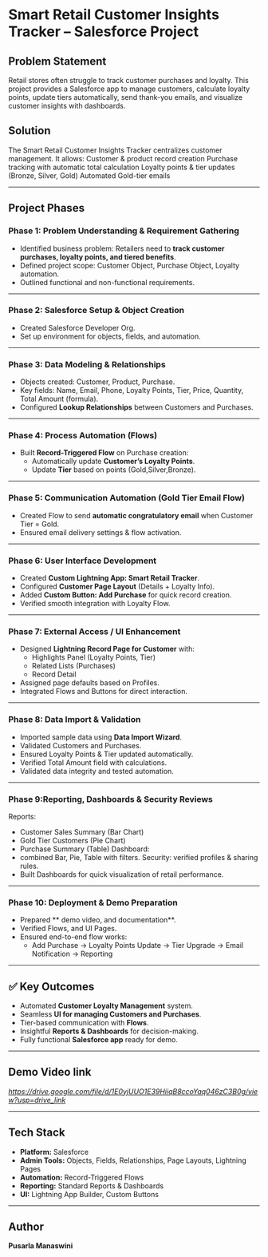 # Smart Retail Customer Insights Tracker – Salesforce Project

## Problem Statement
Retail stores often struggle to track customer purchases and loyalty.
This project provides a Salesforce app to manage customers, calculate loyalty points, update tiers automatically, send thank-you emails, and visualize customer insights with dashboards.

## Solution
The Smart Retail Customer Insights Tracker centralizes customer management.
It allows:
Customer & product record creation
Purchase tracking with automatic total calculation
Loyalty points & tier updates (Bronze, Silver, Gold)
Automated Gold-tier emails

---

##  Project Phases

### **Phase 1: Problem Understanding & Requirement Gathering**
- Identified business problem: Retailers need to **track customer purchases, loyalty points, and tiered benefits**.  
- Defined project scope: Customer Object, Purchase Object, Loyalty automation.  
- Outlined functional and non-functional requirements.  

---

### **Phase 2: Salesforce Setup & Object Creation**
- Created Salesforce Developer Org.
- Set up environment for objects, fields, and automation.  

---

### **Phase 3: Data Modeling & Relationships**
- Objects created: Customer, Product, Purchase.
- Key fields: Name, Email, Phone, Loyalty Points, Tier, Price, Quantity, Total Amount (formula).
- Configured **Lookup Relationships** between Customers and Purchases.
  
---

### **Phase 4: Process Automation (Flows)**
- Built **Record-Triggered Flow** on Purchase creation:  
  - Automatically update **Customer’s Loyalty Points**.  
  - Update **Tier** based on points (Gold,Silver,Bronze).  
  

---

### **Phase 5: Communication Automation (Gold Tier Email Flow)**  
- Created Flow to send **automatic congratulatory email** when Customer Tier = Gold.  
- Ensured email delivery settings & flow activation.  

---

### **Phase 6: User Interface Development**
- Created **Custom Lightning App: Smart Retail Tracker**.  
- Configured **Customer Page Layout** (Details + Loyalty Info).  
- Added **Custom Button: Add Purchase** for quick record creation.  
- Verified smooth integration with Loyalty Flow.  

---

### **Phase 7: External Access / UI Enhancement**
- Designed **Lightning Record Page for Customer** with:  
  - Highlights Panel (Loyalty Points, Tier)  
  - Related Lists (Purchases)  
  - Record Detail  
- Assigned page defaults based on Profiles.  
- Integrated Flows and Buttons for direct interaction.  

---

### **Phase 8: Data Import & Validation**
- Imported sample data using **Data Import Wizard**.  
- Validated Customers and Purchases.  
- Ensured Loyalty Points & Tier updated automatically.  
- Verified Total Amount field with calculations.
- Validated data integrity and tested automation.

---

### **Phase 9:Reporting, Dashboards & Security Reviews**
Reports:
- Customer Sales Summary (Bar Chart)
- Gold Tier Customers (Pie Chart)
- Purchase Summary (Table)
Dashboard:
- combined Bar, Pie, Table with filters.
Security: verified profiles & sharing rules. 
- Built Dashboards for quick visualization of retail performance.  

---

### **Phase 10: Deployment & Demo Preparation**
- Prepared ** demo video, and documentation**.  
- Verified Flows, and UI Pages.
- Ensured end-to-end flow works:  
  - Add Purchase → Loyalty Points Update → Tier Upgrade → Email Notification → Reporting  

---

## ✅ Key Outcomes
- Automated **Customer Loyalty Management** system.  
- Seamless **UI for managing Customers and Purchases**.  
- Tier-based communication with **Flows**.  
- Insightful **Reports & Dashboards** for decision-making.  
- Fully functional **Salesforce app** ready for demo.  

---

##  Demo Video link
*https://drive.google.com/file/d/1E0yjUUO1E39HiiqB8ccoYaq046zC3B0g/view?usp=drive_link*  

---

##  Tech Stack
- **Platform:** Salesforce  
- **Admin Tools:** Objects, Fields, Relationships, Page Layouts, Lightning Pages  
- **Automation:** Record-Triggered Flows 
- **Reporting:** Standard Reports & Dashboards  
- **UI:** Lightning App Builder, Custom Buttons  

---

##  Author
**Pusarla Manaswini**


